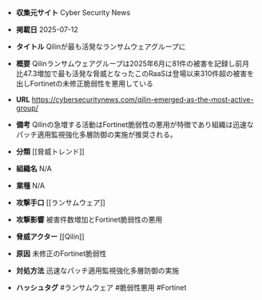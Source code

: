 - **収集元サイト**
Cyber Security News

- **掲載日**
2025-07-12

- **タイトル**
Qilinが最も活発なランサムウェアグループに

- **概要**
Qilinランサムウェアグループは2025年6月に81件の被害を記録し前月比47.3増加で最も活発な脅威となったこのRaaSは登場以来310件超の被害を出しFortinetの未修正脆弱性を悪用している

- **URL**
https://cybersecuritynews.com/qilin-emerged-as-the-most-active-group/

- **備考**
Qilinの急増する活動はFortinet脆弱性の悪用が特徴であり組織は迅速なパッチ適用監視強化多層防御の実施が推奨される。

- **分類**
[[脅威トレンド]]

- **組織名**
N/A

- **業種**
N/A

- **攻撃手口**
[[ランサムウェア]]

- **攻撃影響**
被害件数増加とFortinet脆弱性の悪用

- **脅威アクター**
[[Qilin]]

- **原因**
未修正のFortinet脆弱性

- **対処方法**
迅速なパッチ適用監視強化多層防御の実施

- **ハッシュタグ**
#ランサムウェア #脆弱性悪用 #Fortinet
